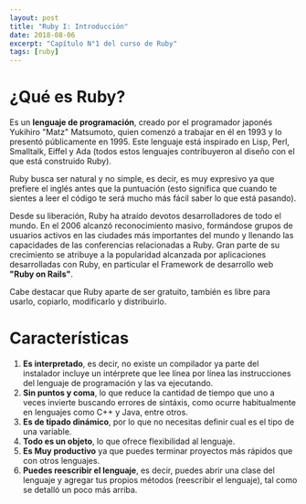 ```yaml
---
layout: post
title: "Ruby I: Introducción"
date: 2018-08-06
excerpt: "Capítulo N°1 del curso de Ruby"
tags: [ruby]
---
```


# ¿Qué es Ruby?

Es un **lenguaje de programación**, creado por el programador japonés Yukihiro "Matz" Matsumoto, quien comenzó a trabajar en él en 1993 y lo presentó públicamente en 1995. Este lenguaje está inspirado en Lisp, Perl, Smalltalk, Eiffel y Ada (todos estos lenguajes contribuyeron al diseño con el que está construido Ruby).

Ruby busca ser natural y no simple, es decir, es muy expresivo ya que prefiere el inglés antes que la puntuación (esto significa que cuando te sientes a leer el código te será mucho más fácil saber lo que está pasando).

Desde su liberación, Ruby ha atraído devotos desarrolladores de todo el mundo. En el 2006 alcanzó reconocimiento masivo, formándose grupos de usuarios activos en las ciudades más importantes del mundo y llenando las capacidades de las conferencias relacionadas a Ruby. Gran parte de su crecimiento se atribuye a la popularidad alcanzada por aplicaciones desarrolladas con Ruby, en particular el Framework de desarrollo web **"Ruby on Rails"**.

Cabe destacar que Ruby aparte de ser gratuito, también es libre para usarlo, copiarlo, modificarlo y distribuirlo.

# Características

1. **Es interpretado**, es decir, no existe un compilador ya parte del instalador incluye un intérprete que lee línea por línea las instrucciones del lenguaje de programación y las va ejecutando.
2. **Sin puntos y coma**, lo que reduce la cantidad de tiempo que uno a veces invierte buscando errores de sintáxis, como ocurre habitualmente en lenguajes como C++ y Java, entre otros.
3. **Es de tipado dinámico**, por lo que no necesitas definir cual es el tipo de una variable.
4. **Todo es un objeto**, lo que ofrece flexibilidad al lenguaje.
5. **Es Muy productivo** ya que puedes terminar proyectos más rápidos que con otros lenguajes.
6. **Puedes reescribir el lenguaje**, es decir, puedes abrir una clase del lenguaje y agregar tus propios métodos (reescribir el lenguaje), tal como se detalló un poco más arriba.
